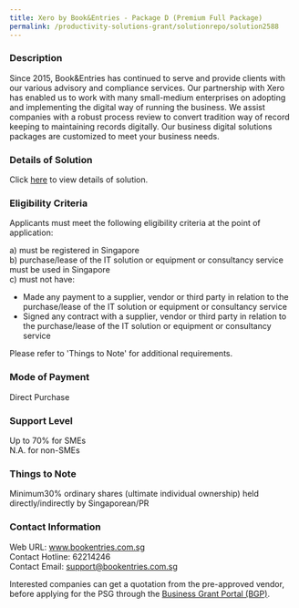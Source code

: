 ```yaml
---
title: Xero by Book&Entries - Package D (Premium Full Package)
permalink: /productivity-solutions-grant/solutionrepo/solution2588
---
```


### Description

Since 2015, Book&Entries has continued to serve and provide clients with our various advisory and compliance services.  Our partnership with Xero has enabled us to work with many small-medium enterprises on adopting and implementing the digital way of running the business.  We assist companies with a robust process review to convert tradition way of record keeping to maintaining records digitally.  Our business digital solutions packages are customized to meet your business needs.

### Details of Solution

Click <a href='https://www.gobusiness.gov.sg/images/psg/BookEntries_20210235_Desensitised_Annex_3_Part_4.pdf' target='_blank' rel='noopener'>here</a> to view details of solution.

### Eligibility Criteria

Applicants must meet the following eligibility criteria at the point of application:

a) must be registered in Singapore <br>
b) purchase/lease of the IT solution or equipment or consultancy service must be used in Singapore <br>
c) must not have:
- Made any payment to a supplier, vendor or third party in relation to the purchase/lease of the IT solution or equipment or consultancy service
- Signed any contract with a supplier, vendor or third party in relation to the purchase/lease of the IT solution or equipment or consultancy service

Please refer to 'Things to Note' for additional requirements.

### Mode of Payment
Direct Purchase

### Support Level
Up to 70% for SMEs <br>
N.A. for non-SMEs

### Things to Note
 Minimum30% ordinary shares (ultimate individual ownership) held directly/indirectly by Singaporean/PR

### Contact Information
Web URL: www.bookentries.com.sg <br>Contact Hotline: 62214246 <br>Contact Email: support@bookentries.com.sg <br>

Interested companies can get a quotation from the pre-approved vendor, before applying for the PSG through the <a target='_blank' rel='noopener' href='https://www.businessgrants.gov.sg/'>Business Grant Portal (BGP)</a>.
